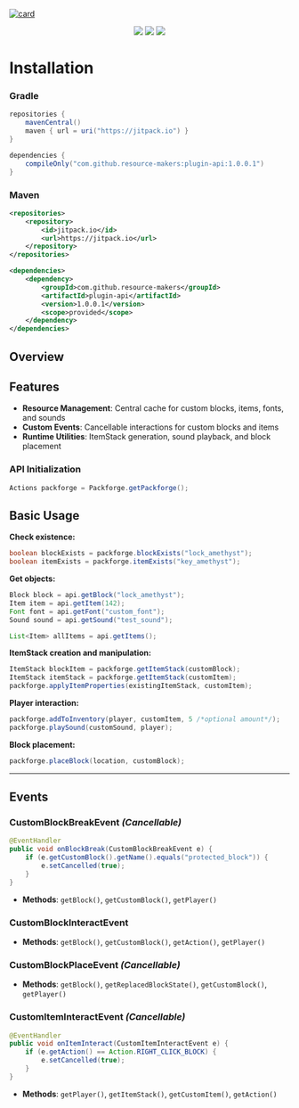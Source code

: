 [![card](https://stats.maximjsx.com/api/pin-wide/?username=resource-makers&repo=plugin-api&dark_bg=3&height=150&theme=rain&description=Minecraft%20resource%20management%20API%20for%20Packforge%0ACustom%20%20blocks%2C%20items%2C%20sounds%20%26%20fonts&title=Packforge%20API)](https://github.com/resource-makers/plugin-api)

<div align="center">
  <a href="https://jitpack.io/#resource-makers/plugin-api"><img src="https://jitpack.io/v/resource-makers/plugin-api.svg" /></a>
  <a href="https://adoptium.net/"><img src="https://img.shields.io/badge/Java-17%2B-orange?logo=openjdk" /></a>
  <a href="https://papermc.io/"><img src="https://img.shields.io/badge/Minecraft%20-1.21.4%2B-yellowgreen" /></a>
</div>


# Installation

### Gradle

```gradle
repositories {
    mavenCentral()
    maven { url = uri("https://jitpack.io") }
}

dependencies {
    compileOnly("com.github.resource-makers:plugin-api:1.0.0.1")
}
```

### Maven

```xml
<repositories>
    <repository>
        <id>jitpack.io</id>
        <url>https://jitpack.io</url>
    </repository>
</repositories>

<dependencies>
    <dependency>
        <groupId>com.github.resource-makers</groupId>
        <artifactId>plugin-api</artifactId>
        <version>1.0.0.1</version>
        <scope>provided</scope>
    </dependency>
</dependencies>
```

## Overview

## Features
- **Resource Management**: Central cache for custom blocks, items, fonts, and sounds
- **Custom Events**: Cancellable interactions for custom blocks and items
- **Runtime Utilities**: ItemStack generation, sound playback, and block placement
  

### API Initialization
```java
Actions packforge = Packforge.getPackforge();
```

## Basic Usage

**Check existence:**
```java
boolean blockExists = packforge.blockExists("lock_amethyst");
boolean itemExists = packforge.itemExists("key_amethyst");
```
  
**Get objects:**
```java
Block block = api.getBlock("lock_amethyst");
Item item = api.getItem(142);
Font font = api.getFont("custom_font");
Sound sound = api.getSound("test_sound");

List<Item> allItems = api.getItems();
```
  
**ItemStack creation and manipulation:**
```java
ItemStack blockItem = packforge.getItemStack(customBlock);
ItemStack itemStack = packforge.getItemStack(customItem);
packforge.applyItemProperties(existingItemStack, customItem);
```
  
**Player interaction:**
```java
packforge.addToInventory(player, customItem, 5 /*optional amount*/);
packforge.playSound(customSound, player);
```
  
**Block placement:**
```java
packforge.placeBlock(location, customBlock);
```

---

## Events

### CustomBlockBreakEvent *(Cancellable)*
```java
@EventHandler
public void onBlockBreak(CustomBlockBreakEvent e) {
    if (e.getCustomBlock().getName().equals("protected_block")) {
        e.setCancelled(true);
    }
}
```
- **Methods**: `getBlock()`, `getCustomBlock()`, `getPlayer()`

### CustomBlockInteractEvent
- **Methods**: `getBlock()`, `getCustomBlock()`, `getAction()`, `getPlayer()`

### CustomBlockPlaceEvent *(Cancellable)*
- **Methods**: `getBlock()`, `getReplacedBlockState()`, `getCustomBlock()`, `getPlayer()`

### CustomItemInteractEvent *(Cancellable)*
```java
@EventHandler
public void onItemInteract(CustomItemInteractEvent e) {
    if (e.getAction() == Action.RIGHT_CLICK_BLOCK) {
        e.setCancelled(true);
    }
}
```
- **Methods**: `getPlayer()`, `getItemStack()`, `getCustomItem()`, `getAction()`


